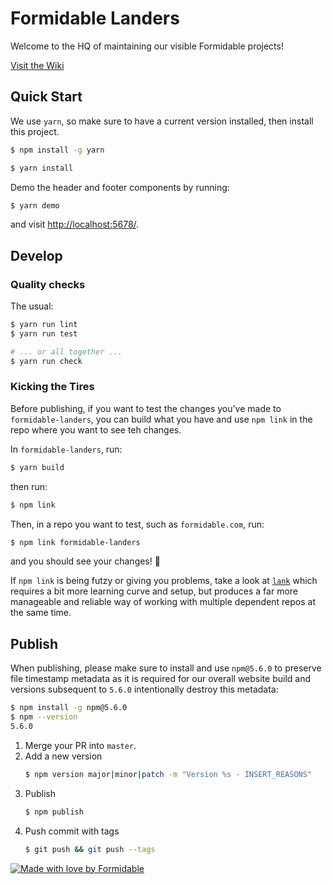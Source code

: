 # Formidable Landers

Welcome to the HQ of maintaining our visible Formidable projects!

[Visit the Wiki](https://github.com/FormidableLabs/formidable-landers/wiki)

## Quick Start

We use `yarn`, so make sure to have a current version installed, then install
this project.

```sh
$ npm install -g yarn

$ yarn install
```

Demo the header and footer components by running:

```sh
$ yarn demo
```

and visit [http://localhost:5678/](http://localhost:5678/).

## Develop

### Quality checks

The usual:

```sh
$ yarn run lint
$ yarn run test

# ... or all together ...
$ yarn run check
```

### Kicking the Tires
Before publishing, if you want to test the changes you’ve made to
`formidable-landers`, you can build what you have and use `npm link` in the repo
where you want to see teh changes.

In `formidable-landers`, run:

```sh
$ yarn build
```

then run:

```sh
$ npm link
```

Then, in a repo you want to test, such as `formidable.com`, run:

```sh
$ npm link formidable-landers
```

and you should see your changes! 🎉

If `npm link` is being futzy or giving you problems, take a look at
[`lank`](https://github.com/FormidableLabs/lank) which requires a bit more
learning curve and setup, but produces a far more manageable and reliable
way of working with multiple dependent repos at the same time.

## Publish

When publishing, please make sure to install and use `npm@5.6.0` to preserve
file timestamp metadata as it is required for our overall website build and
versions subsequent to `5.6.0` intentionally destroy this metadata:

```sh
$ npm install -g npm@5.6.0
$ npm --version
5.6.0
```

1.  Merge your PR into `master`.
2.  Add a new version
    ```sh
    $ npm version major|minor|patch -m "Version %s - INSERT_REASONS"
    ```
3.  Publish
    ```sh
    $ npm publish
    ```
4.  Push commit with tags
    ```sh
    $ git push && git push --tags
    ```

[![Made with love by Formidable](https://formidable.surge.sh/assets/readme-foots.svg)](http://formidable.com/?utm_source=github&utm_medium=OSS&utm_campaign=repository)
